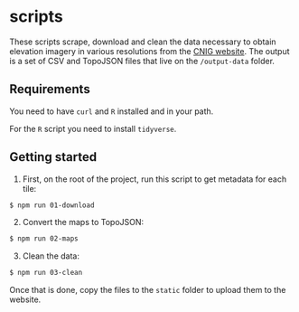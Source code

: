 # scripts

These scripts scrape, download and clean the data necessary to obtain elevation imagery in various resolutions from the [CNIG website](https://centrodedescargas.cnig.es/CentroDescargas/index.jsp#). The output is a set of CSV and TopoJSON files that live on the `/output-data` folder.

## Requirements

You need to have `curl` and `R` installed and in your path.

For the `R` script you need to install `tidyverse`.

## Getting started

1. First, on the root of the project, run this script to get metadata for each tile:

```bash
$ npm run 01-download
```

2. Convert the maps to TopoJSON:

```bash
$ npm run 02-maps
```

3. Clean the data:

```bash
$ npm run 03-clean
```

Once that is done, copy the files to the `static` folder to upload them to the website.

